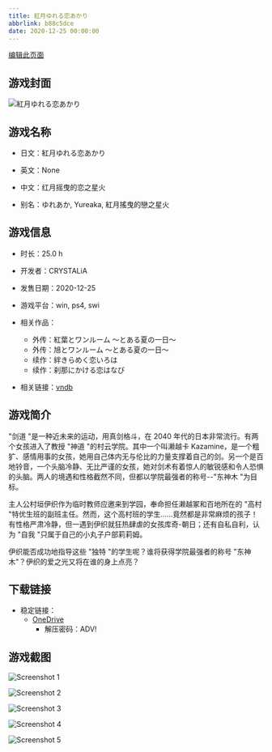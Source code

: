 ```yaml
---
title: 紅月ゆれる恋あかり
abbrlink: b88c5dce
date: 2020-12-25 00:00:00
---
```

[编辑此页面](https://github.com/ACG-3/ADV3-source/blob/main/source/_posts/games/%E7%B4%85%E6%9C%88%E3%82%86%E3%82%8C%E3%82%8B%E6%81%8B%E3%81%82%E3%81%8B%E3%82%8A.md)

## 游戏封面

![紅月ゆれる恋あかり](https://pan.timero.xyz/d/onedrive/img_lib_001/%E7%B4%85%E6%9C%88%E3%82%86%E3%82%8C%E3%82%8B%E6%81%8B%E3%81%82%E3%81%8B%E3%82%8A_cover.avif)


## 游戏名称

- 日文：紅月ゆれる恋あかり
- 英文：None
- 中文：红月摇曳的恋之星火

- 别名：ゆれあか, Yureaka, 紅月搖曳的戀之星火


## 游戏信息

- 时长：25.0 h
- 开发者：CRYSTALiA
- 发售日期：2020-12-25
- 游戏平台：win, ps4, swi
- 相关作品：
   - 外传：紅葉とワンルーム 〜とある夏の一日〜
   - 外传：旭とワンルーム 〜とある夏の一日〜
   - 续作：絆きらめく恋いろは
   - 续作：刹那にかける恋はなび

- 相关链接：[vndb](https://vndb.org/v28712)


## 游戏简介

"剑道 "是一种近未来的运动，用真剑格斗，在 2040 年代的日本非常流行。有两个女孩进入了教授 "神道 "的村云学院。其中一个叫濑越卡 Kazamine，是一个粗犷、感情用事的女孩，她用自己体内无与伦比的力量支撑着自己的剑。另一个是百地铃音，一个头脑冷静、无比严谨的女孩，她对剑术有着惊人的敏锐感和令人恐惧的头脑。两人的境遇和性格截然不同，但都以学院最强者的称号--"东神木 "为目标。

主人公村垣伊织作为临时教师应邀来到学园，奉命担任濑越冢和百地所在的 "高村 "特优生班的副班主任。然而，这个高村班的学生......竟然都是非常麻烦的孩子！有性格严肃冷静，但一遇到伊织就狂热肆虐的女孩库奇-朝日；还有自私自利，认为 "自我 "只属于自己的小丸子户部莉莉姆。

伊织能否成功地指导这些 "独特 "的学生呢？谁将获得学院最强者的称号 "东神木"？伊织的爱之光又将在谁的身上点亮？




## 下载链接

- 稳定链接：
    - [OneDrive](https://pan.timero.xyz/onedrive/adv_lib_001/%E7%B4%85%E6%9C%88%E3%82%86%E3%82%8C%E3%82%8B%E6%81%8B%E3%81%82%E3%81%8B%E3%82%8A)
        - 解压密码：ADV!



## 游戏截图


![Screenshot 1](https://pan.timero.xyz/d/onedrive/img_lib_001/%E7%B4%85%E6%9C%88%E3%82%86%E3%82%8C%E3%82%8B%E6%81%8B%E3%81%82%E3%81%8B%E3%82%8A_Screenshot_1.avif)

![Screenshot 2](https://pan.timero.xyz/d/onedrive/img_lib_001/%E7%B4%85%E6%9C%88%E3%82%86%E3%82%8C%E3%82%8B%E6%81%8B%E3%81%82%E3%81%8B%E3%82%8A_Screenshot_2.avif)

![Screenshot 3](https://pan.timero.xyz/d/onedrive/img_lib_001/%E7%B4%85%E6%9C%88%E3%82%86%E3%82%8C%E3%82%8B%E6%81%8B%E3%81%82%E3%81%8B%E3%82%8A_Screenshot_3.avif)

![Screenshot 4](https://pan.timero.xyz/d/onedrive/img_lib_001/%E7%B4%85%E6%9C%88%E3%82%86%E3%82%8C%E3%82%8B%E6%81%8B%E3%81%82%E3%81%8B%E3%82%8A_Screenshot_4.avif)

![Screenshot 5](https://pan.timero.xyz/d/onedrive/img_lib_001/%E7%B4%85%E6%9C%88%E3%82%86%E3%82%8C%E3%82%8B%E6%81%8B%E3%81%82%E3%81%8B%E3%82%8A_Screenshot_5.avif)

